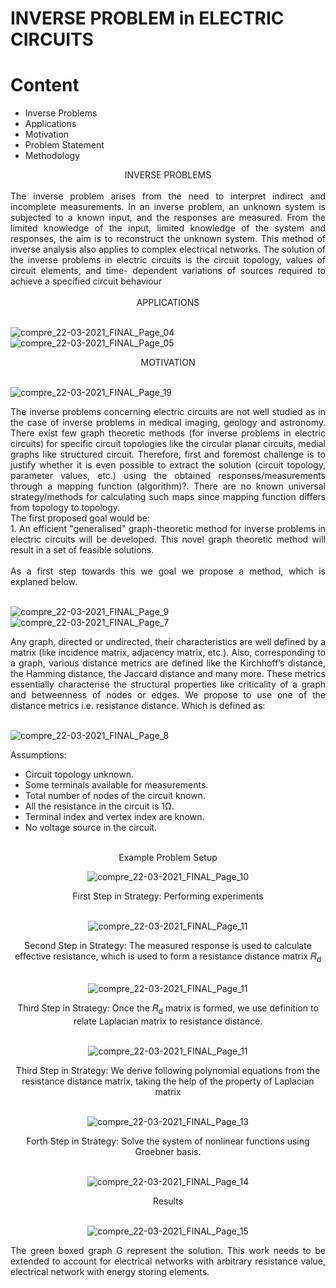 # INVERSE PROBLEM in ELECTRIC CIRCUITS
  # Content
- Inverse Problems
- Applications
- Motivation
- Problem Statement
- Methodology

<div align="center">
  INVERSE PROBLEMS<br><br>
</div>
<div align="justify">
  The inverse problem arises from the need to interpret indirect and incomplete measurements. In an inverse problem, an unknown system is subjected to a known input, and the responses are measured. From the limited knowledge of the input, limited knowledge of the system and responses, the aim is to reconstruct the unknown system. This method of inverse analysis also applies to complex electrical networks. The solution of the inverse problems in electric circuits is the circuit topology, values of circuit elements, and time- dependent variations of sources required to achieve a specified circuit behaviour<br><br>
</div>
<div align="center">
  APPLICATIONS<br><br>
</div>

<div align="justify">
  
  ![compre_22-03-2021_FINAL_Page_04](https://github.com/ShivanB/Shivan-Biradar/blob/master/assets/img/compre_22-03-2021_FINAL_Page_04.jpg)
  ![compre_22-03-2021_FINAL_Page_05](https://github.com/ShivanB/Shivan-Biradar/blob/master/assets/img/compre_22-03-2021_FINAL_Page_05.jpg)
  
  </div>


<div align="center">
 MOTIVATION<br><br>
</div>

<div align="justify">
  
  ![compre_22-03-2021_FINAL_Page_19](https://github.com/ShivanB/Shivan-Biradar/blob/master/assets/img/compre_22-03-2021_FINAL_Page_19.jpg)
  
  </div>
  
<div align="justify">
The inverse problems concerning electric circuits are not well studied as in the case of inverse problems in medical imaging, geology and astronomy.
There exist few graph theoretic methods (for inverse problems in electric circuits) for specific circuit topologies like the circular planar circuits, medial
graphs like structured circuit. Therefore, first and foremost challenge is to justify whether it is even possible to extract the solution (circuit topology,
parameter values, etc.) using the obtained responses/measurements through a mapping function (algorithm)?. There are no known universal
strategy/methods for calculating such maps since mapping function differs from topology to topology. <br>
The first proposed goal would be:<br>
1. An efficient "generalised" graph-theoretic method for inverse problems in electric circuits will be developed. This novel graph theoretic method will result in a set of feasible solutions.<br><br>
As a first step towards this we goal we propose a method, which is explaned below.<br><br>   
</div>


 <div align="justify">
  
  ![compre_22-03-2021_FINAL_Page_9](https://github.com/ShivanB/Shivan-Biradar/blob/master/assets/img/compre_22-03-2021_FINAL_Page_09.jpg)
  ![compre_22-03-2021_FINAL_Page_7](https://github.com/ShivanB/Shivan-Biradar/blob/master/assets/img/compre_22-03-2021_FINAL_Page_07.jpg)
  
  </div>

<div align="justify">
Any graph, directed or undirected, their characteristics are well defined by a matrix (like incidence matrix, adjacency matrix, etc.). Also, corresponding to a graph, various distance metrics are defined like the Kirchhoff’s distance, the Hamming distance, the Jaccard distance and many more. These metrics essentially characterise the structural properties like criticality of a graph and betweenness of nodes or edges. We propose to use one of the distance metrics i.e. resistance distance. Which is defined as:<br><br>
  
  ![compre_22-03-2021_FINAL_Page_8](https://github.com/ShivanB/Shivan-Biradar/blob/master/assets/img/compre_22-03-2021_FINAL_Page_08.jpg)

  
<div>
  
Assumptions:<br>
- Circuit topology unknown.<br>
- Some terminals available for measurements.<br>
- Total number of nodes of the circuit known.<br>
- All the resistance in the circuit is 1Ω.<br>
- Terminal index and vertex index are known.<br>
- No voltage source in the circuit.<br><br>

<div align="center">

  Example Problem Setup
  
<div>  
  
  ![compre_22-03-2021_FINAL_Page_10](https://github.com/ShivanB/Shivan-Biradar/blob/master/assets/img/compre_22-03-2021_FINAL_Page_10.jpg)<br>
  
  
<div align="center">
  
 First Step in Strategy: Performing experiments<br><br>
  
</div>
  
 ![compre_22-03-2021_FINAL_Page_11](https://github.com/ShivanB/Shivan-Biradar/blob/master/assets/img/compre_22-03-2021_FINAL_Page_11.jpg)<br>

<div align="center">
  
 Second Step in Strategy:  The measured response is used to calculate effective resistance, which
is used to form a resistance distance matrix 𝑅<sub>d</sub> <br><br>
  
</div>
  
 ![compre_22-03-2021_FINAL_Page_11](https://github.com/ShivanB/Shivan-Biradar/blob/master/assets/img/compre_22-03-2021_FINAL_Page_12.jpg)
  
<div align="center">
  
 Third Step in Strategy:  Once the 𝑅<sub>d</sub> matrix is formed, we use definition to relate Laplacian
matrix to resistance distance.  <br><br>
  
</div>
  
  ![compre_22-03-2021_FINAL_Page_11](https://github.com/ShivanB/Shivan-Biradar/blob/master/assets/img/compre_22-03-2021_FINAL_Page_12.jpg)
  
 <div align="center">
  
 Third Step in Strategy: We derive following polynomial equations from the resistance distance matrix, taking the help of the property of Laplacian matrix<br><br>
  
</div> 
  
  ![compre_22-03-2021_FINAL_Page_13](https://github.com/ShivanB/Shivan-Biradar/blob/master/assets/img/compre_22-03-2021_FINAL_Page_13.jpg)
  
 <div align="center">
  
 Forth Step in Strategy:  Solve the system of nonlinear functions using Groebner basis.<br><br>
  
</div>
  
   ![compre_22-03-2021_FINAL_Page_14](https://github.com/ShivanB/Shivan-Biradar/blob/master/assets/img/compre_22-03-2021_FINAL_Page_14.jpg)

<div align="center">
  
 Results<br><br>
  
</div>
  
 ![compre_22-03-2021_FINAL_Page_15](https://github.com/ShivanB/Shivan-Biradar/blob/master/assets/img/compre_22-03-2021_FINAL_Page_15.jpg)
<div align="justify">  
The green boxed graph G represent the solution. This work needs to be extended to account for electrical networks with arbitrary resistance value, electrical network with energy storing elements.
  <div>
